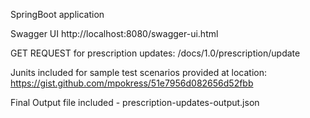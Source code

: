 SpringBoot application

Swagger UI http://localhost:8080/swagger-ui.html

GET REQUEST for prescription updates: /docs/1.0/prescription/update

Junits included for sample test scenarios provided at location: https://gist.github.com/mpokress/51e7956d082656d52fbb

Final Output file included - prescription-updates-output.json
